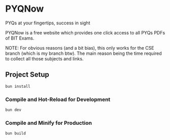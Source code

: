 # PYQNow

PYQs at your fingertips, success in sight

PYQNow is a free website which provides one click access to all PYQs PDFs of BIT Exams.

NOTE: For obvious reasons (and a bit bias), this only works for the CSE branch (which is my branch btw). The main reason being the time required to collect all those subjects and links.

## Project Setup

```sh
bun install
```

### Compile and Hot-Reload for Development

```sh
bun dev
```

### Compile and Minify for Production

```sh
bun build
```
